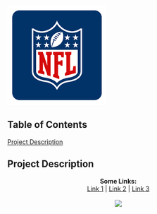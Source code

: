 ![NFL Logo](/Images/NFLMockDraftSimulator_NFLLogo.png)

## Table of Contents
[Project Description](#project-description)

## Project Description

<p align="center">
  <b>Some Links:</b><br>
  <a href="#">Link 1</a> |
  <a href="#">Link 2</a> |
  <a href="#">Link 3</a>
  <br><br>
  <img src="http://s.4cdn.org/image/title/105.gif">
</p>
